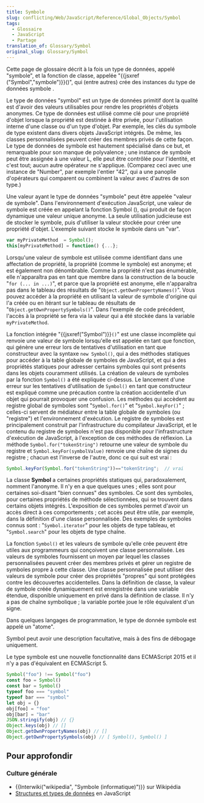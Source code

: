 ```yaml
---
title: Symbole
slug: conflicting/Web/JavaScript/Reference/Global_Objects/Symbol
tags:
  - Glossaire
  - JavaScript
  - Partage
translation_of: Glossary/Symbol
original_slug: Glossary/Symbol
---
```

Cette page de glossaire décrit à la fois un type de données, appelé "symbole", et la fonction de classe, appelée "{{jsxref ("Symbol","symbole")}}()", qui (entre autres) crée des instances du type de données symbole .

Le type de données "symbol" est un type de données primitif dont la qualité est d'avoir des valeurs utilisables pour rendre les propriétés d'objets anonymes. Ce type de données est utilisé comme clé pour une propriété d'objet lorsque la propriété est destinée à être privée, pour l'utilisation interne d'une classe ou d'un type d'objet. Par exemple, les clés du symbole de type existent dans divers objets JavaScript intégrés. De même, les classes personnalisées peuvent créer des membres privés de cette façon. Le type de données de symbole est hautement spécialisé dans ce but, et remarquable pour son manque de polyvalence ; une instance de symbole peut être assignée à une valeur L, elle peut être contrôlée pour l'identité, et c'est tout; aucun autre opérateur ne s'applique. (Comparez ceci avec une instance de "Number", par exemple l'entier "42", qui a une panoplie d'opérateurs qui comparent ou combinent la valeur avec d'autres de son type.)

Une valeur ayant le type de données "symbole" peut être appelée "valeur de symbole". Dans l'environnement d'exécution JavaScript, une valeur de symbole est créée en appelant la fonction Symbol (), qui produit de façon dynamique une valeur unique anonyme. La seule utilisation judicieuse est de stocker le symbole, puis d'utiliser la valeur stockée pour créer une propriété d'objet. L'exemple suivant stocke le symbole dans un "var".

```js
var myPrivateMethod  = Symbol();
this[myPrivateMethod] = function() {...};
```

Lorsqu'une valeur de symbole est utilisée comme identifiant dans une affectation de propriété, la propriété (comme le symbole) est anonyme; et est également non dénombrable. Comme la propriété n'est pas énumérable, elle n'apparaîtra pas en tant que membre dans la construction de la boucle "`for (... in ...)`", et parce que la propriété est anonyme, elle n'apparaîtra pas dans le tableau des résultats de "`Object.getOwnPropertyNames()`". Vous pouvez accéder à la propriété en utilisant la valeur de symbole d'origine qui l'a créée ou en itérant sur le tableau de résultats de "`Object.getOwnPropertySymbols()`". Dans l'exemple de code précédent, l'accès à la propriété se fera via la valeur qui a été stockée dans la variable `myPrivateMethod`.

La fonction intégrée "{{jsxref("Symbol")}}`()`" est une classe incomplète qui renvoie une valeur de symbole lorsqu'elle est appelée en tant que fonction, qui génère une erreur lors de tentatives d'utilisation en tant que constructeur avec la syntaxe `new Symbol()`, qui a des méthodes statiques pour accéder à la table globale de symboles de JavaScript, et qui a des propriétés statiques pour adresser certains symboles qui sont présents dans les objets couramment utilisés. La création de valeurs de symboles par la fonction `Symbol()` a été expliquée ci-dessus. Le lancement d'une erreur sur les tentatives d'utilisation de `Symbol()` en tant que constructeur est expliqué comme une précaution contre la création accidentelle d'un objet qui pourrait provoquer une confusion. Les méthodes qui accèdent au registre global de symboles sont "`Symbol.for()`" et "`Symbol.keyFor()`" ; celles-ci servent de médiateur entre la table globale de symboles (ou "registre") et l'environnement d'exécution. Le registre de symboles est principalement construit par l'infrastructure du compilateur JavaScript, et le contenu du registre de symboles n'est pas disponible pour l'infrastructure d'exécution de JavaScript, à l'exception de ces méthodes de réflexion. La méthode `Symbol.for("tokenString")` retourne une valeur de symbole du registre et `Symbol.keyFor(symbolValue)` renvoie une chaîne de signes du registre ; chacun est l'inverse de l'autre, donc ce qui suit est vrai :

```js
Symbol.keyFor(Symbol.for("tokenString"))=="tokenString";  // vrai
```

La classe **Symbol** a certaines propriétés statiques qui, paradoxalement, nomment l'anonyme. Il n'y en a que quelques unes ; elles sont pour certaines soi-disant "bien connues" des symboles. Ce sont des symboles, pour certaines propriétés de méthode sélectionnées, qui se trouvent dans certains objets intégrés. L'exposition de ces symboles permet d'avoir un accès direct à ces comportements ; cet accès peut être utile, par exemple, dans la définition d'une classe personnalisée. Des exemples de symboles connus sont : "`Symbol.iterator`" pour les objets de type tableau, et "`Symbol.search`" pour les objets de type chaîne.

La fonction `Symbol()` et les valeurs de symbole qu'elle crée peuvent être utiles aux programmeurs qui conçoivent une classe personnalisée. Les valeurs de symboles fournissent un moyen par lequel les classes personnalisées peuvent créer des membres privés et gérer un registre de symboles propre à cette classe. Une classe personnalisée peut utiliser des valeurs de symbole pour créer des propriétés "propres" qui sont protégées contre les découvertes accidentelles. Dans la définition de classe, la valeur de symbole créée dynamiquement est enregistrée dans une variable étendue, disponible uniquement en privé dans la définition de classe. Il n'y a pas de chaîne symbolique ; la variable portée joue le rôle équivalent d'un signe.

Dans quelques langages de programmation, le type de donnée symbole est appelé un "atome".

Symbol peut avoir une description facultative, mais à des fins de débogage uniquement.

Le type symbole est une nouvelle fonctionnalité dans ECMAScript 2015 et il n'y a pas d'équivalent en ECMAScript 5.

```js
Symbol("foo") !== Symbol("foo")
const foo = Symbol()
const bar = Symbol()
typeof foo === "symbol"
typeof bar === "symbol"
let obj = {}
obj[foo] = "foo"
obj[bar] = "bar"
JSON.stringify(obj) // {}
Object.keys(obj) // []
Object.getOwnPropertyNames(obj) // []
Object.getOwnPropertySymbols(obj) // [ Symbol(), Symbol() ]
```

## Pour approfondir

### Culture générale

- {{Interwiki("wikipedia", "Symbole (informatique)")}} sur Wikipédia
- [Structures et types de données](/fr/docs/Web/JavaScript/Structures_de_donn%C3%A9es) en JavaScript
